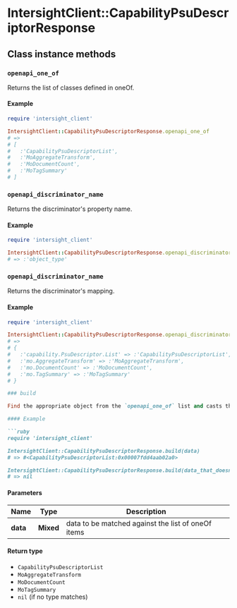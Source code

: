 # IntersightClient::CapabilityPsuDescriptorResponse

## Class instance methods

### `openapi_one_of`

Returns the list of classes defined in oneOf.

#### Example

```ruby
require 'intersight_client'

IntersightClient::CapabilityPsuDescriptorResponse.openapi_one_of
# =>
# [
#   :'CapabilityPsuDescriptorList',
#   :'MoAggregateTransform',
#   :'MoDocumentCount',
#   :'MoTagSummary'
# ]
```

### `openapi_discriminator_name`

Returns the discriminator's property name.

#### Example

```ruby
require 'intersight_client'

IntersightClient::CapabilityPsuDescriptorResponse.openapi_discriminator_name
# => :'object_type'
```

### `openapi_discriminator_name`

Returns the discriminator's mapping.

#### Example

```ruby
require 'intersight_client'

IntersightClient::CapabilityPsuDescriptorResponse.openapi_discriminator_mapping
# =>
# {
#   :'capability.PsuDescriptor.List' => :'CapabilityPsuDescriptorList',
#   :'mo.AggregateTransform' => :'MoAggregateTransform',
#   :'mo.DocumentCount' => :'MoDocumentCount',
#   :'mo.TagSummary' => :'MoTagSummary'
# }

### build

Find the appropriate object from the `openapi_one_of` list and casts the data into it.

#### Example

```ruby
require 'intersight_client'

IntersightClient::CapabilityPsuDescriptorResponse.build(data)
# => #<CapabilityPsuDescriptorList:0x00007fdd4aab02a0>

IntersightClient::CapabilityPsuDescriptorResponse.build(data_that_doesnt_match)
# => nil
```

#### Parameters

| Name | Type | Description |
| ---- | ---- | ----------- |
| **data** | **Mixed** | data to be matched against the list of oneOf items |

#### Return type

- `CapabilityPsuDescriptorList`
- `MoAggregateTransform`
- `MoDocumentCount`
- `MoTagSummary`
- `nil` (if no type matches)

